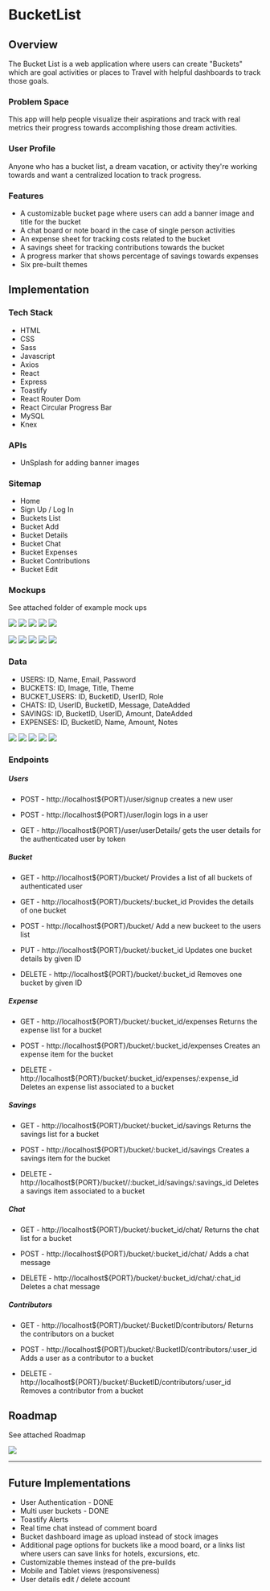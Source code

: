 # BucketList

## Overview

The Bucket List is a web application where users can create "Buckets" which are goal activities or places to Travel with helpful dashboards to track those goals.

### Problem Space

This app will help people visualize their aspirations and track with real metrics their progress towards accomplishing those dream activities.

### User Profile

Anyone who has a bucket list, a dream vacation, or activity they're working towards and want a centralized location to track progress.

### Features

- A customizable bucket page where users can add a banner image and title for the bucket
- A chat board or note board in the case of single person activities
- An expense sheet for tracking costs related to the bucket
- A savings sheet for tracking contributions towards the bucket
- A progress marker that shows percentage of savings towards expenses
- Six pre-built themes

## Implementation

### Tech Stack

- HTML
- CSS
- Sass
- Javascript
- Axios
- React
- Express
- Toastify
- React Router Dom
- React Circular Progress Bar
- MySQL
- Knex

### APIs

- UnSplash for adding banner images

### Sitemap

- Home
- Sign Up / Log In
- Buckets List
- Bucket Add
- Bucket Details
- Bucket Chat
- Bucket Expenses
- Bucket Contributions
- Bucket Edit

### Mockups

See attached folder of example mock ups

![](ProposalAssets/Mockups/DesktopMockups/DesktopBucketDetails.jpg)
![](ProposalAssets/Mockups/DesktopMockups/DesktopExpenses.jpg)
![](ProposalAssets/Mockups/DesktopMockups/DesktopSavings.jpg)
![](ProposalAssets/Mockups/DesktopMockups/DesktopChat.jpg)
![](ProposalAssets/Mockups/DesktopMockups/DesktopEdit.jpg)

![](ProposalAssets/Mockups/MobileMockups/MobileBucketDetails.jpg)
![](ProposalAssets/Mockups/MobileMockups/MobileExpenses.jpg)
![](ProposalAssets/Mockups/MobileMockups/MobileSavings.jpg)
![](ProposalAssets/Mockups/MobileMockups/MobileChat.jpg)
![](ProposalAssets/Mockups/MobileMockups/MobileEdit.jpg)

### Data

- USERS: ID, Name, Email, Password
- BUCKETS: ID, Image, Title, Theme
- BUCKET_USERS: ID, BucketID, UserID, Role
- CHATS: ID, UserID, BucketID, Message, DateAdded
- SAVINGS: ID, BucketID, UserID, Amount, DateAdded
- EXPENSES: ID, BucketID, Name, Amount, Notes

![](ProposalAssets/DB/user_data.png)
![](ProposalAssets/DB/buckets_data.png)
![](ProposalAssets/DB/expenses_data.png)
![](ProposalAssets/DB/savings_data.png)
![](ProposalAssets/DB/chats_data.png)

### Endpoints

##### Users

- POST - http://localhost${PORT}/user/signup creates a new user

- POST - http://localhost${PORT}/user/login logs in a user

- GET - http://localhost${PORT}/user/userDetails/ gets the user details for the authenticated user by token

##### Bucket

- GET - http://localhost${PORT}/bucket/ Provides a list of all buckets of authenticated user

- GET - http://localhost${PORT}/buckets/:bucket_id Provides the details of one bucket

- POST - http://localhost${PORT}/bucket/ Add a new buckeet to the users list

- PUT - http://localhost${PORT}/bucket/:bucket_id Updates one bucket details by given ID

- DELETE - http://localhost${PORT}/bucket/:bucket_id Removes one bucket by given ID

##### Expense

- GET - http://localhost${PORT}/bucket/:bucket_id/expenses Returns the expense list for a bucket

- POST - http://localhost${PORT}/bucket/:bucket_id/expenses Creates an expense item for the bucket

- DELETE - http://localhost${PORT}/bucket/:bucket_id/expenses/:expense_id Deletes an expense list associated to a bucket

##### Savings

- GET - http://localhost${PORT}/bucket/:bucket_id/savings Returns the savings list for a bucket

- POST - http://localhost${PORT}/bucket/:bucket_id/savings Creates a savings item for the bucket

- DELETE - http://localhost${PORT}/bucket//:bucket_id/savings/:savings_id Deletes a savings item associated to a bucket

##### Chat

- GET - http://localhost${PORT}/bucket/:bucket_id/chat/ Returns the chat list for a bucket

- POST - http://localhost${PORT}/bucket/:bucket_id/chat/ Adds a chat message

- DELETE - http://localhost${PORT}/bucket/:bucket_id/chat/:chat_id Deletes a chat message

##### Contributors

- GET - http://localhost${PORT}/bucket/:BucketID/contributors/ Returns the contributors on a bucket

- POST - http://localhost${PORT}/bucket/:BucketID/contributors/:user_id Adds a user as a contributor to a bucket

- DELETE - http://localhost${PORT}/bucket/:BucketID/contributors/:user_id Removes a contributor from a bucket

## Roadmap

See attached Roadmap

![](ProposalAssets/Roadmap/Roadmap.jpg)

---

## Future Implementations

- User Authentication - DONE
- Multi user buckets - DONE
- Toastify Alerts
- Real time chat instead of comment board
- Bucket dashboard image as upload instead of stock images
- Additional page options for buckets like a mood board, or a links list where users can save links for hotels, excursions, etc.
- Customizable themes instead of the pre-builds
- Mobile and Tablet views (responsiveness)
- User details edit / delete account
